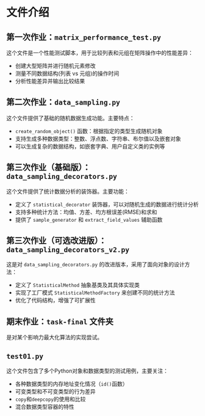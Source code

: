 # 文件介绍

## 第一次作业：`matrix_performance_test.py`

这个文件是一个性能测试脚本，用于比较列表和元组在矩阵操作中的性能差异：

- 创建大型矩阵并进行随机元素修改
- 测量不同数据结构(列表 vs 元组)的操作时间
- 分析性能差异并输出比较结果

## 第二次作业：`data_sampling.py`

这个文件提供了基础的随机数据生成功能。主要特点：

- `create_random_object()` 函数：根据指定的类型生成随机对象
- 支持生成多种数据类型：整数、浮点数、字符串、布尔值以及嵌套对象
- 可以生成复杂的数据结构，如嵌套字典、用户自定义类的实例等

## 第三次作业（基础版）：`data_sampling_decorators.py`

这个文件提供了统计数据分析的装饰器。主要功能：

- 定义了 `statistical_decorator` 装饰器，可以对随机生成的数据进行统计分析
- 支持多种统计方法：均值、方差、均方根误差(RMSE)和求和
- 提供了 `sample_generator` 和 `extract_field_values` 辅助函数

## 第三次作业（可选改进版）：`data_sampling_decorators_v2.py`

这是对 `data_sampling_decorators.py` 的改进版本，采用了面向对象的设计方法：

- 定义了 `StatisticalMethod` 抽象基类及其具体实现类
- 实现了工厂模式 `StatisticalMethodFactory` 来创建不同的统计方法
- 优化了代码结构，增强了可扩展性

## 期末作业：`task-final` 文件夹

是对某个影响力最大化算法的实现尝试。

## `test01.py`

这个文件包含了多个Python对象和数据类型的测试用例，主要关注：

- 各种数据类型的内存地址变化情况（`id()`函数）
- 可变类型和不可变类型的行为差异
- `copy`和`deepcopy`的使用和比较
- 混合数据类型容器的特性
